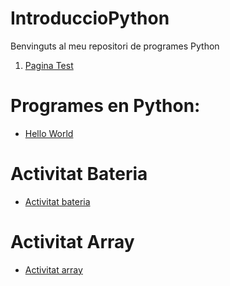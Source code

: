 # IntroduccioPython
Benvinguts al meu repositori de programes Python
1. [Pagina Test](test.md)

# Programes en Python: 

- [Hello World](Hello_world.py)

# Activitat Bateria 
- [Activitat bateria](bateria.md)

# Activitat Array
- [Activitat array](array.py)

